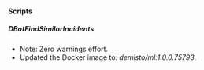 
#### Scripts

##### DBotFindSimilarIncidents

- Note: Zero warnings effort.
- Updated the Docker image to: *demisto/ml:1.0.0.75793*.

